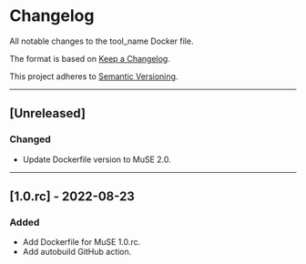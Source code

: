 # Changelog
All notable changes to the tool_name Docker file.

The format is based on [Keep a Changelog](https://keepachangelog.com/en/1.0.0/).

This project adheres to [Semantic Versioning](https://semver.org/spec/v2.0.0.html).

---

## [Unreleased]
### Changed
- Update Dockerfile version to MuSE 2.0.
---

## [1.0.rc] - 2022-08-23
### Added
- Add Dockerfile for MuSE 1.0.rc.
- Add autobuild GitHub action.
